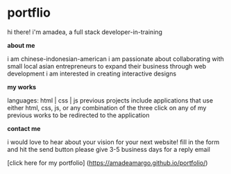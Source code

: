 # portflio

hi there!
i'm amadea, 
a full stack developer-in-training


**about me**

i am chinese-indonesian-american
i am passionate about collaborating with small local asian entrepreneurs to expand their business through web development
i am interested in creating interactive designs


**my works**

languages: html | css | js
previous projects include applications that use either html, css, js, or any combination of the three
click on any of my previous works to be redirected to the application

**contact me**

i would love to hear about your vision for your next website!
fill in the form and hit the send button
please give 3-5 business days for a reply email


[click here for my portfolio]
(https://amadeamargo.github.io/portfolio/)


